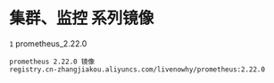 # 集群、监控 系列镜像

  `1` prometheus_2.22.0

    prometheus 2.22.0 镜像
    registry.cn-zhangjiakou.aliyuncs.com/livenowhy/prometheus:2.22.0